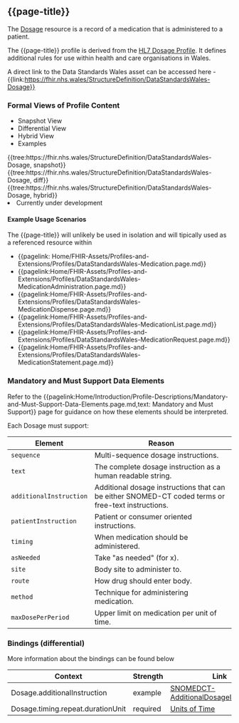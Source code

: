 <div class="warning"><span class="ExperiWarn"></span></div>

## {{page-title}}
The [Dosage](https://www.hl7.org/fhir/r4/dosage.html) resource is a record of a medication that is administered to a patient.

The {{page-title}} profile is derived from the [HL7 Dosage Profile](https://www.hl7.org/fhir/r4/dosage.html). It defines additional rules for use within health and care organisations in Wales.

A direct link to the Data Standards Wales asset can be accessed here - {{link:https://fhir.nhs.wales/StructureDefinition/DataStandardsWales-Dosage}}

### Formal Views of Profile Content
<div class="tab-wrap">
  <ul class="tab-head">
    <li class="tablink tab-active" onclick="openCity(this,'tabsnap')" data-target="tabsnap">
      Snapshot View
    </li>
    <li class="tablink" onclick="openCity(this,'tabdiff')" data-target="tabdiff">
      Differential View
    </li>
    <li class="tablink" onclick="openCity(this,'tabhybrid')" data-target="tabhybrid">
      Hybrid View
    </li>
    <li class="tablink" onclick="openCity(this,'tabeg')" data-target="tabeg">
      Examples
    </li>    
  </ul>
  <div class="tab-main">
    <div id="tabsnap" class="tabcontent active">      
      {{tree:https://fhir.nhs.wales/StructureDefinition/DataStandardsWales-Dosage, snapshot}}
    </div>
    <div id="tabdiff" class="tabcontent">
      {{tree:https://fhir.nhs.wales/StructureDefinition/DataStandardsWales-Dosage, diff}}
  </div>
    <div id="tabhybrid" class="tabcontent">
      {{tree:https://fhir.nhs.wales/StructureDefinition/DataStandardsWales-Dosage, hybrid}}
  </div>
  <div id="tabeg" class="tabcontent">
    <list>
      <li>Currently under development</li> 
    </list>
  </div>    
</div>

#### Example Usage Scenarios
The {{page-title}} will unlikely be used in isolation and will tipically used as a referenced resource within
<div class="tab-wrap">
  <ul class="tab-head">
  <div id="tabeg" class="tabcontent">
    <list>
      <li>{{pagelink: Home/FHIR-Assets/Profiles-and-Extensions/Profiles/DataStandardsWales-Medication.page.md}}</li>
      <li>{{pagelink:Home/FHIR-Assets/Profiles-and-Extensions/Profiles/DataStandardsWales-MedicationAdministration.page.md}}</li>
      <li>{{pagelink:Home/FHIR-Assets/Profiles-and-Extensions/Profiles/DataStandardsWales-MedicationDispense.page.md}}</li>
      <li>{{pagelink:Home/FHIR-Assets/Profiles-and-Extensions/Profiles/DataStandardsWales-MedicationList.page.md}}</li>
      <li>{{pagelink:Home/FHIR-Assets/Profiles-and-Extensions/Profiles/DataStandardsWales-MedicationRequest.page.md}}</li>
      <li>{{pagelink:Home/FHIR-Assets/Profiles-and-Extensions/Profiles/DataStandardsWales-MedicationStatement.page.md}}</li>
    </list>
  </div>
  </ul>
</div>

### Mandatory and Must Support Data Elements
Refer to the {{pagelink:Home/Introduction/Profile-Descriptions/Mandatory-and-Must-Support-Data-Elements.page.md,text: Mandatory and Must Support}} page for guidance on how these elements should be interpreted.

Each Dosage must support:

|Element|Reason|
|-|-|
|`sequence`|Multi-sequence dosage instructions.|
|`text`|The complete dosage instruction as a human readable string.|
|`additionalInstruction`|Additional dosage instructions that can be either SNOMED-CT coded terms or free-text instructions.|
|`patientInstruction`|Patient or consumer oriented instructions.|
|`timing`|When medication should be administered.|
|`asNeeded`|Take "as needed" (for x).|
|`site`|Body site to administer to.|
|`route`|How drug should enter body.|
|`method`|Technique for administering medication.|
|`maxDosePerPeriod`|Upper limit on medication per unit of time.|

### Bindings (differential)
More information about the bindings can be found below

|Context|Strength|Link|
|-|-|-|
|Dosage.additionalInstruction|example|[SNOMEDCT-AdditionalDosageInstructions](https://fhir.nhs.wales/StructureDefinition/DataStandardsWales-Dosage)|
|Dosage.timing.repeat.durationUnit|required|[Units of Time](https://simplifier.net/resolve?scope=hl7.fhir.r4.core@4.0.1&filepath=package/ValueSet-units-of-time.json)|


